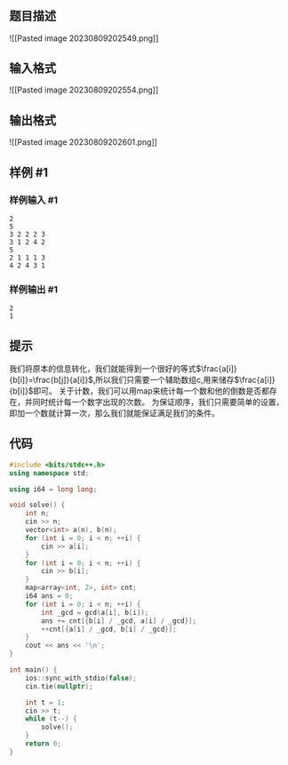 # 
## 题目描述
![[Pasted image 20230809202549.png]]

## 输入格式


![[Pasted image 20230809202554.png]]
## 输出格式
![[Pasted image 20230809202601.png]]


## 样例 #1

### 样例输入 #1

```
2
5
3 2 2 2 3
3 1 2 4 2
5
2 1 1 1 3
4 2 4 3 1
```

### 样例输出 #1

```
2
1
```

## 提示
我们将原本的信息转化，我们就能得到一个很好的等式$\frac{a[i]}{b[i]}=\frac{b[j]}{a[i]}$,所以我们只需要一个辅助数组c,用来储存$\frac{a[i]}{b[i]}$即可。
关于计数，我们可以用map来统计每一个数和他的倒数是否都存在，并同时统计每一个数字出现的次数。
为保证顺序，我们只需要简单的设置，即加一个数就计算一次，那么我们就能保证满足我们的条件。

## 代码
```cpp
#include <bits/stdc++.h>
using namespace std;

using i64 = long long;

void solve() {
    int n;
    cin >> n;
    vector<int> a(n), b(n);
    for (int i = 0; i < n; ++i) {
        cin >> a[i];
    }
    for (int i = 0; i < n; ++i) {
        cin >> b[i];
    }
    map<array<int, 2>, int> cnt;
    i64 ans = 0;
    for (int i = 0; i < n; ++i) {
        int _gcd = gcd(a[i], b[i]);
        ans += cnt[{b[i] / _gcd, a[i] / _gcd}];
        ++cnt[{a[i] / _gcd, b[i] / _gcd}];
    }
    cout << ans << '\n';
}

int main() {
    ios::sync_with_stdio(false);
    cin.tie(nullptr);

    int t = 1;
    cin >> t;
    while (t--) {
        solve();
    }
    return 0;
}
```